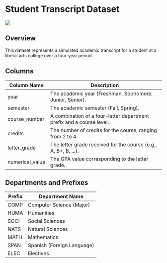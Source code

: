 # Student Transcript Dataset

![](https://media.gettyimages.com/id/528822656/photo/graduate-sitting-alone.jpg?s=1024x1024&w=gi&k=20&c=q5CvHwe2fbpjJPeuSs2Ub46D3IowVnu2WCVjgvuK4zg=)


## Overview

This dataset represents a simulated academic transcript for a student at a liberal arts college over a four-year period.

## Columns

| Column Name     | Description                                                           |
|-----------------|-----------------------------------------------------------------------|
| year            | The academic year (Freshman, Sophomore, Junior, Senior).              |
| semester        | The academic semester (Fall, Spring).                                 |
| course_number   | A combination of a four-letter department prefix and a course level.  |
| credits         | The number of credits for the course, ranging from 2 to 4.            |
| letter_grade    | The letter grade received for the course (e.g., A, B+, B, ...).       |
| numerical_value | The GPA value corresponding to the letter grade.                      |

## Departments and Prefixes

| Prefix | Department Name                 |
|--------|--------------------------------|
| COMP   | Computer Science (Major)        |
| HUMA   | Humanities                      |
| SOCI   | Social Sciences                 |
| NATS   | Natural Sciences                |
| MATH   | Mathematics                     |
| SPAN   | Spanish (Foreign Language)      |
| ELEC   | Electives                       |
